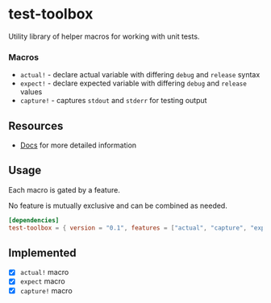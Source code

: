# test-toolbox
Utility library of helper macros for working with unit tests.

### Macros

* `actual!` - declare actual variable with differing `debug` and `release` syntax
* `expect!` - declare expected variable with differing `debug` and `release` values
* `capture!` - captures `stdout` and `stderr` for testing output

## Resources
* [Docs](https://docs.rs/test-toolbox/0.1.0/test_toolbox/) for more detailed information

## Usage

Each macro is gated by a feature.

No feature is mutually exclusive and can be combined as needed.

```toml
[dependencies]
test-toolbox = { version = "0.1", features = ["actual", "capture", "expect"] }
```

## Implemented
* [x] `actual!` macro
* [x] `expect` macro
* [x] `capture!` macro
